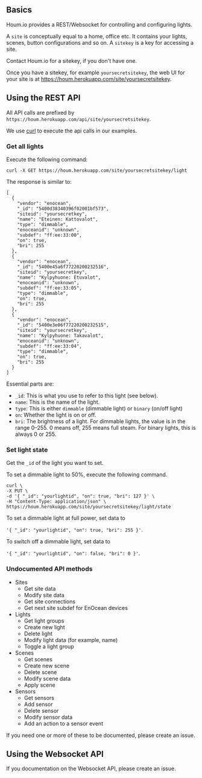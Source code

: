 ## Basics

Houm.io provides a REST/Websocket for controlling and configuring lights.

A `site` is conceptually equal to a home, office etc. It contains your lights, scenes, button configurations and so on. A `sitekey` is a key for accessing a site.

Contact Houm.io for a sitekey, if you don't have one.

Once you have a sitekey, for example `yoursecretsitekey`, the web UI for your site is at https://houm.herokuapp.com/site/yoursecretsitekey.

## Using the REST API

All API calls are prefixed by `https://houm.herokuapp.com/api/site/yoursecretsitekey`.

We use [curl](http://curl.haxx.se/) to execute the api calls in our examples.

### Get all lights

Execute the following command:

`curl -X GET https://houm.herokuapp.com/site/yoursecretsitekey/light`

The response is similar to:

```
[
  {
    "vendor": "enocean",
    "_id": "5400d38340396f02001bf573",
    "siteid": "yoursecretkey",
    "name": "Eteinen: Kattovalot",
    "type": "dimmable",
    "enoceanid": "unknown",
    "subdef": "ff:ee:33:00",
    "on": true,
    "bri": 255
  },
  {
    "vendor": "enocean",
    "_id": "5400e45a6f77220200232516",
    "siteid": "yoursecretkey",
    "name": "Kylpyhuone: Etuvalot",
    "enoceanid": "unknown",
    "subdef": "ff:ee:33:05",
    "type": "dimmable",
    "on": true,
    "bri": 255
  },
  {
    "vendor": "enocean",
    "_id": "5400e3e06f77220200232515",
    "siteid": "yoursecretkey",
    "name": "Kylpyhuone: Takavalot",
    "enoceanid": "unknown",
    "subdef": "ff:ee:33:04",
    "type": "dimmable",
    "on": true,
    "bri": 255
  }
]
```

Essential parts are:

* `_id`: This is what you use to refer to this light (see below).
* `name`: This is the name of the light.
* `type`: This is either `dimmable` (dimmable light) or `binary` (on/off light)
* `on`: Whether the light is on or off.
* `bri`: The brightness of a light. For dimmable lights, the value is in the range 0–255. 0 means off, 255 means full steam. For binary lights, this is always 0 or 255.

### Set light state

Get the `_id` of the light you want to set.

To set a dimmable light to 50%, execute the following command.

```
curl \
-X PUT \
-d '{ "_id": "yourlightid", "on": true, "bri": 127 }' \
-H "Content-Type: application/json" \
https://houm.herokuapp.com/site/yoursecretsitekey/light/state
```

To set a dimmable light at full power, set data to

`'{ "_id": "yourlightid", "on": true, "bri": 255 }'`.

To switch off a dimmable light, set data to

`'{ "_id": "yourlightid", "on": false, "bri": 0 }'`.

### Undocumented API methods

- Sites
  - Get site data
  - Modify site data
  - Get site connections
  - Get next site subdef for EnOcean devices
- Lights
  - Get light groups
  - Create new light
  - Delete light
  - Modify light data (for example, name)
  - Toggle a light group
- Scenes
  - Get scenes
  - Create new scene
  - Delete scene
  - Modify scene data
  - Apply scene
- Sensors
  - Get sensors
  - Add sensor
  - Delete sensor
  - Modify sensor data
  - Add an action to a sensor event

If you need one or more of these to be documented, please create an issue.

## Using the Websocket API

If you documentation on the Websocket API, please create an issue.
